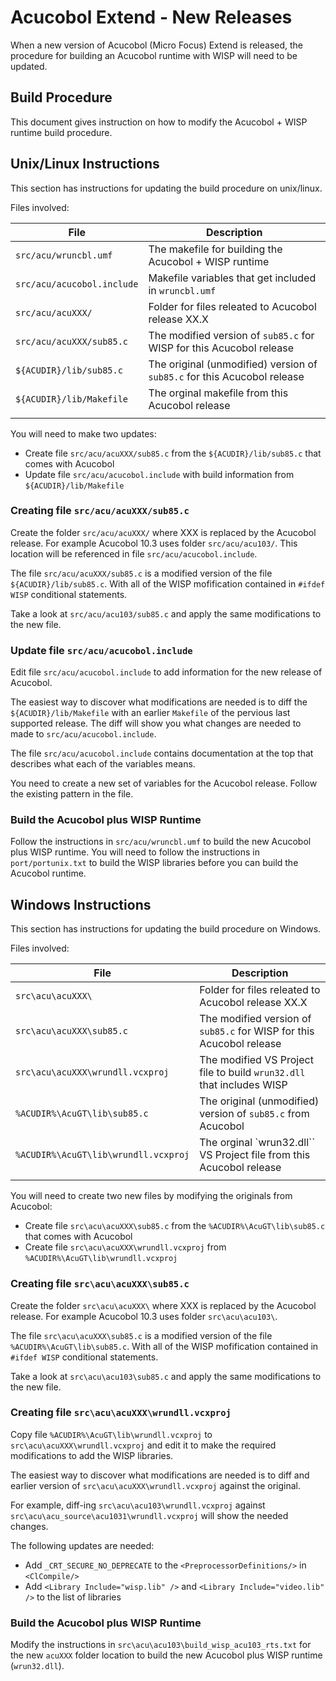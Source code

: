 # Acucobol Extend - New Releases

When a new version of Acucobol (Micro Focus) Extend is released,
the procedure for building an Acucobol runtime with WISP will need to
be updated.

## Build Procedure

This document gives instruction on how to modify the Acucobol + WISP runtime build procedure.

## Unix/Linux Instructions

This section has instructions for updating the build procedure on unix/linux.

Files involved:

| File                       | Description                                                              |
| -------------------------- | ------------------------------------------------------------------------ |
| `src/acu/wruncbl.umf`      | The makefile for building the Acucobol + WISP runtime                    |
| `src/acu/acucobol.include` | Makefile variables that get included in `wruncbl.umf`                    |
| `src/acu/acuXXX/`          | Folder for files releated to Acucobol release XX.X                       |
| `src/acu/acuXXX/sub85.c`   | The modified version of `sub85.c` for WISP for this Acucobol release     |
| `${ACUDIR}/lib/sub85.c`    | The original (unmodified) version of `sub85.c` for this Acucobol release |
| `${ACUDIR}/lib/Makefile`   | The orginal makefile from this Acucobol release                          |
|                            |                                                                          |

You will need to make two updates:

- Create file `src/acu/acuXXX/sub85.c` from the `${ACUDIR}/lib/sub85.c` that comes with Acucobol
- Update file `src/acu/acucobol.include` with build information from `${ACUDIR}/lib/Makefile`

### Creating file `src/acu/acuXXX/sub85.c`

Create the folder `src/acu/acuXXX/` where XXX is replaced by the Acucobol release.
For example Acucobol 10.3 uses folder `src/acu/acu103/`.
This location will be referenced in file `src/acu/acucobol.include`.

The file `src/acu/acuXXX/sub85.c` is a modified version of the file `${ACUDIR}/lib/sub85.c`.
With all of the WISP mofification contained in `#ifdef WISP` conditional statements.

Take a look at `src/acu/acu103/sub85.c` and apply the same modifications to the new file.

### Update file `src/acu/acucobol.include`

Edit file `src/acu/acucobol.include` to add information for the new release of Acucobol.

The easiest way to discover what modifications are needed is to diff the `${ACUDIR}/lib/Makefile`
with an earlier `Makefile` of the pervious last supported release. The diff will show you what
changes are needed to made to `src/acu/acucobol.include`.

The file `src/acu/acucobol.include` contains documentation at the top that describes what
each of the variables means.

You need to create a new set of variables for the Acucobol release.
Follow the existing pattern in the file.

### Build the Acucobol plus WISP Runtime

Follow the instructions in `src/acu/wruncbl.umf` to build the new Acucobol plus WISP runtime.
You will need to follow the instructions in `port/portunix.txt` to build the WISP libraries
before you can build the Acucobol runtime.

## Windows Instructions

This section has instructions for updating the build procedure on Windows.

Files involved:

| File                                 | Description                                                           |
| ------------------------------------ | --------------------------------------------------------------------- |
| `src\acu\acuXXX\`                    | Folder for files releated to Acucobol release XX.X                    |
| `src\acu\acuXXX\sub85.c`             | The modified version of `sub85.c` for WISP for this Acucobol release  |
| `src\acu\acuXXX\wrundll.vcxproj`     | The modified VS Project file to build `wrun32.dll` that includes WISP |
| `%ACUDIR%\AcuGT\lib\sub85.c`         | The original (unmodified) version of `sub85.c` from Acucobol          |
| `%ACUDIR%\AcuGT\lib\wrundll.vcxproj` | The orginal `wrun32.dll`` VS Project file from this Acucobol release  |
|                                      |                                                                       |

You will need to create two new files by modifying the originals from Acucobol:

- Create file `src\acu\acuXXX\sub85.c` from the `%ACUDIR%\AcuGT\lib\sub85.c` that comes with Acucobol
- Create file `src\acu\acuXXX\wrundll.vcxproj` from `%ACUDIR%\AcuGT\lib\wrundll.vcxproj`

### Creating file `src\acu\acuXXX\sub85.c`

Create the folder `src\acu\acuXXX\` where XXX is replaced by the Acucobol release.
For example Acucobol 10.3 uses folder `src\acu\acu103\`.

The file `src\acu\acuXXX\sub85.c` is a modified version of the file `%ACUDIR%\AcuGT\lib\sub85.c`.
With all of the WISP mofification contained in `#ifdef WISP` conditional statements.

Take a look at `src\acu\acu103\sub85.c` and apply the same modifications to the new file.

### Creating file `src\acu\acuXXX\wrundll.vcxproj`

Copy file `%ACUDIR%\AcuGT\lib\wrundll.vcxproj` to `src\acu\acuXXX\wrundll.vcxproj` and edit it
to make the required modifications to add the WISP libraries.

The easiest way to discover what modifications are needed is to diff and earlier version
of `src\acu\acuXXX\wrundll.vcxproj` against the original.

For example, diff-ing `src\acu\acu103\wrundll.vcxproj` 
against `src\acu\acu_source\acu1031\wrundll.vcxproj` will show the needed changes.

The following updates are needed:

- Add `_CRT_SECURE_NO_DEPRECATE` to the `<PreprocessorDefinitions/>` in `<ClCompile/>`
- Add `<Library Include="wisp.lib" />` and `<Library Include="video.lib" />` to the list of libraries

### Build the Acucobol plus WISP Runtime

Modify the instructions in `src\acu\acu103\build_wisp_acu103_rts.txt` for the new `acuXXX` 
folder location to build the new Acucobol plus WISP runtime (`wrun32.dll`).


